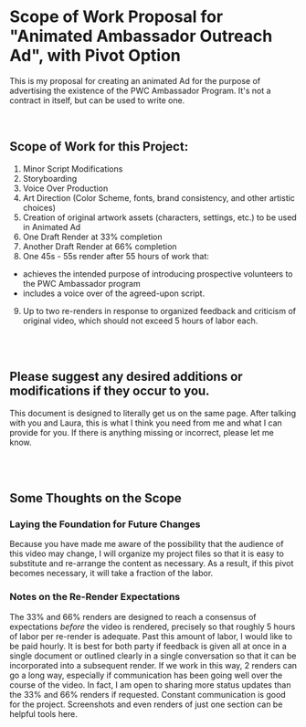 # Scope of Work Proposal for "Animated Ambassador Outreach Ad", with Pivot Option
This is my proposal for creating an animated Ad for the purpose of advertising the existence of the PWC Ambassador Program. It's not a contract in itself, but can be used to write one.

</br>

## Scope of Work for this Project:
1. Minor Script Modifications
2. Storyboarding
3. Voice Over Production
4. Art Direction (Color Scheme, fonts, brand consistency, and other artistic choices)
5. Creation of original artwork assets (characters, settings, etc.) to be used in Animated Ad
6. One Draft Render at 33% completion
7. Another Draft Render at 66% completion
8. One 45s - 55s render after 55 hours of work that:
  - achieves the intended purpose of introducing prospective volunteers to the PWC Ambassador program
  - includes a voice over of the agreed-upon script.
9. Up to two re-renders in response to organized feedback and criticism of original video, which should not exceed 5 hours of labor each.

</br>
</br>

## Please suggest any desired additions or modifications if they occur to you.
This document is designed to literally get us on the same page. After talking with you and Laura, this is what I think you need from me and what I can provide for you. If there is anything missing or incorrect, please let me know.

</br>
</br>

## Some Thoughts on the Scope

### Laying the Foundation for Future Changes
Because you have made me aware of the possibility that the audience of this video may change, I will organize my project files so that it is easy to substitute and re-arrange the content as necessary. As a result, if this pivot becomes necessary, it will take a fraction of the labor.

### Notes on the Re-Render Expectations
The 33% and 66% renders are designed to reach a consensus of expectations *before* the video is rendered, precisely so that roughly 5 hours of labor per re-render is adequate. Past this amount of labor, I would like to be paid hourly. It is best for both party if feedback is given all at once in a single document or outlined clearly in a single conversation so that it can be incorporated into a subsequent render. If we work in this way, 2 renders can go a long way, especially if communication has been going well over the course of the video. In fact, I am open to sharing more status updates than the 33% and 66% renders if requested. Constant communication is good for the project. Screenshots and even renders of just one section can be helpful tools here.
